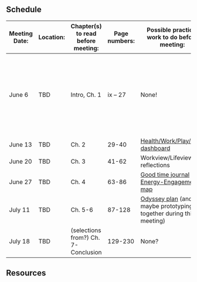 ## Schedule

| Meeting Date: | Location: | Chapter(s) to read before meeting:|	Page numbers:|	Possible practical work to do before meeting:| Christian/Gender Resources|
| ------------- | ------------- |------| ------------- | ------------- | ------------- |
|June 6	|		TBD | Intro, Ch. 1		|			ix – 27	|		None!| As some food for thought, consider [a meditation in memory of Rachel Held Evans' recent death.](https://www.washingtonpost.com/opinions/how-rachel-held-evans-really-should-be-remembered/2019/05/08/7fcf0f4c-71cb-11e9-8be0-ca575670e91c_story.html?utm_term=.e424ec902160) If you want more, there's [another with a Calvin connection.](https://www.patheos.com/blogs/anxiousbench/2019/05/rachel-held-evans-legacy/)|
|June 13|		TBD |	Ch. 2					|	29-40		|	[Health/Work/Play/Love dashboard](http://designingyour.life/wp-content/uploads/2016/08/DYL-Love-Play-Work-Health-Dashboard-Worksheet-v21.pdf) |Coming soon...|
|June 20|		TBD |	Ch. 3					|	41-62		|	Workview/Lifeview reflections|Coming soon...|
|June 27|		TBD |	Ch. 4					|	63-86		|	[Good time journal](http://designingyour.life/wp-content/uploads/2016/08/DYL-Good-Time-Journal-Activity-Log-v21.pdf) and [Energy-Engagement map](http://designingyour.life/wp-content/uploads/2016/08/DYL-Energy-Engagement-Worksheet-v21.pdf) |Coming soon...|
|July 11|		TBD |	Ch. 5-6					|	87-128		|	[Odyssey plan](http://designingyour.life/wp-content/uploads/2016/08/DYL-Odyssey-Planning-Worksheet-v21.pdf) (and maybe prototyping together during this meeting) |Coming soon...|
|July 18|		TBD |	(selections from?) Ch. 7-Conclusion|		129-230	|	None? |Coming soon...|


## Resources
 

